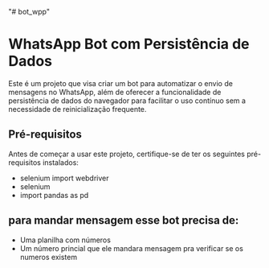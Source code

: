 "# bot_wpp" 
# WhatsApp Bot com Persistência de Dados

Este é um projeto que visa criar um bot para automatizar o envio de mensagens no WhatsApp, além de oferecer a funcionalidade de persistência de dados do navegador para facilitar o uso contínuo sem a necessidade de reinicialização frequente.

## Pré-requisitos

Antes de começar a usar este projeto, certifique-se de ter os seguintes pré-requisitos instalados:

 - selenium import webdriver
 - selenium
 - import pandas as pd

para mandar mensagem esse bot precisa de:
- 
- Uma planilha com números 
- Um número princial que ele mandara mensagem pra verificar se os numeros existem
  
